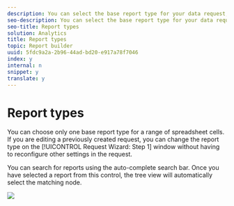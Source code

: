 ```yaml
---
description: You can select the base report type for your data request, such as Site Metrics, Site Content, and Video.
seo-description: You can select the base report type for your data request, such as Site Metrics, Site Content, and Video.
seo-title: Report types
solution: Analytics
title: Report types
topic: Report builder
uuid: 5fdc9a2a-2b96-44ad-bd20-e917a78f7046
index: y
internal: n
snippet: y
translate: y
---
```


# Report types

You can choose only one base report type for a range of spreadsheet cells. If you are editing a previously created request, you can change the report type on the [!UICONTROL  Request Wizard: Step 1] window without having to reconfigure other settings in the request. 

You can search for reports using the auto-complete search bar. Once you have selected a report from this control, the tree view will automatically select the matching node. 

![](Graphics/search_reports.png) 
